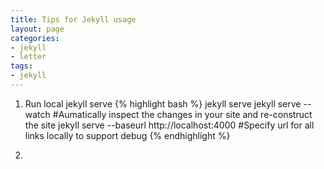 ```yaml
---
title: Tips for Jekyll usage
layout: page
categories:
- jekyll
- letter
tags:
- jekyll
---
```


1. Run local jekyll serve
{% highlight bash %}
jekyll serve
jekyll serve --watch #Aumatically inspect the changes in your site and re-construct the site
jekyll serve --baseurl http://localhost:4000 #Specify url for all links locally to support debug 
{% endhighlight %}

2. 
